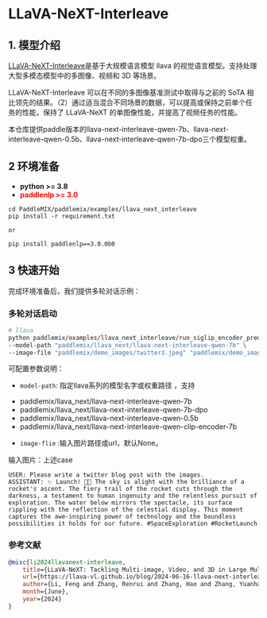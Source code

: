 # LLaVA-NeXT-Interleave

## 1. 模型介绍

[LLaVA-NeXT-Interleave](https://llava-vl.github.io/blog/2024-06-16-llava-next-interleave/)是基于大规模语言模型 llava 的视觉语言模型。支持处理大型多模态模型中的多图像、视频和 3D 等场景。

LLaVA-NeXT-Interleave 可以在不同的多图像基准测试中取得与之前的 SoTA 相比领先的结果。（2）通过适当混合不同场景的数据，可以提高或保持之前单个任务的性能，保持了 LLaVA-NeXT 的单图像性能，并提高了视频任务的性能。


本仓库提供paddle版本的llava-next-interleave-qwen-7b、llava-next-interleave-qwen-0.5b、llava-next-interleave-qwen-7b-dpo三个模型权重。


## 2 环境准备
- **python >= 3.8**
- <span style="color:red;">**paddlenlp >= 3.0**</span>
```
cd PaddleMIX/paddlemix/examples/llava_next_interleave
pip install -r requirement.txt

or 

pip install paddlenlp==3.0.0b0
```



## 3 快速开始
完成环境准备后，我们提供多轮对话示例：

### 多轮对话启动
```bash
# llava
python paddlemix/examples/llava_next_interleave/run_siglip_encoder_predict.py  \
--model-path "paddlemix/llava_next/llava-next-interleave-qwen-7b" \
--image-file "paddlemix/demo_images/twitter3.jpeg" "paddlemix/demo_images/twitter4.jpeg" \
```
可配置参数说明：
  * `model-path`: 指定llava系列的模型名字或权重路径 ，支持 
  - paddlemix/llava_next/llava-next-interleave-qwen-7b
  - paddlemix/llava_next/llava-next-interleave-qwen-7b-dpo
  - paddlemix/llava_next/llava-next-interleave-qwen-0.5b
  - paddlemix/llava_next/llava-next-interleave-qwen-clip-encoder-7b
  * `image-flie` :输入图片路径或url，默认None。



输入图片：上述case

```
USER: Please write a twitter blog post with the images.
ASSISTANT: ✨ Launch! 🚀✨ The sky is alight with the brilliance of a rocket's ascent. The fiery trail of the rocket cuts through the darkness, a testament to human ingenuity and the relentless pursuit of exploration. The water below mirrors the spectacle, its surface rippling with the reflection of the celestial display. This moment captures the awe-inspiring power of technology and the boundless possibilities it holds for our future. #SpaceExploration #RocketLaunch
```


### 参考文献
```BibTeX
@misc{li2024llavanext-interleave,
	title={LLaVA-NeXT: Tackling Multi-image, Video, and 3D in Large Multimodal Models},
	url={https://llava-vl.github.io/blog/2024-06-16-llava-next-interleave/},
	author={Li, Feng and Zhang, Renrui and Zhang, Hao and Zhang, Yuanhan and Li, Bo and Li, Wei and Ma, Zejun and Li, Chunyuan},
	month={June},
	year={2024}
}
```
